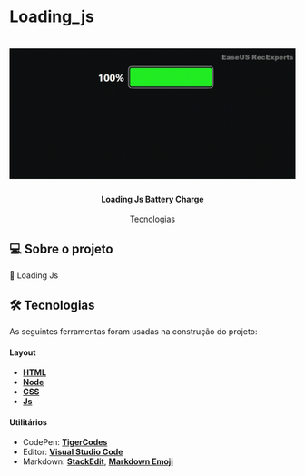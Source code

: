 # Loading_js

</p>
<h1 align="center">
    <img alt="Bateria" title="" src="./assets/img/Loading_Js.gif" />
</h1>

<h4 align="center"> 
  Loading Js Battery Charge
</h4>

<p align="center">
 <a href="#-tecnologias">Tecnologias</a> 
</p>

## 💻 Sobre o projeto

🔋 Loading Js 

## 🛠 Tecnologias

As seguintes ferramentas foram usadas na construção do projeto:

#### **Layout**

- **[HTML](https://www.w3schools.com/html/)**
- **[Node](https://nodejs.org/en/)**
- **[CSS](https://www.w3schools.com/css/)**
- **[Js](https://www.w3schools.com/w3js/)**


#### **Utilitários**

- CodePen: **[TigerCodes](https://codepen.io/tigercodes)**
- Editor: **[Visual Studio Code](https://code.visualstudio.com/)**
- Markdown: **[StackEdit](https://stackedit.io/)**, **[Markdown Emoji](https://gist.github.com/rxaviers/7360908)**




